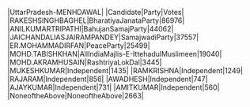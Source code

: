  
|UttarPradesh-MENHDAWAL|
|Candidate|Party|Votes|
|RAKESHSINGHBAGHEL|BharatiyaJanataParty|86976|
|ANILKUMARTRIPATHI|BahujanSamajParty|44062|
|JAICHANDALIASJAIRAMPANDEY|SamajwadiParty|37557|
|ER.MOHAMMADIRFAN|PeaceParty|25499|
|MOHD.TABISHKHAN|AllIndiaMajlis-E-IttehadulMuslimeen|19040|
|MOHD.AKRAMHUSAIN|RashtriyaLokDal|3445|
|MUKESHKUMAR|Independent|1435|
|RAMKRISHNA|Independent|1249|
|RAJARAM|Independent|856|
|AWADHESH|Independent|747|
|AJAYKUMAR|Independent|731|
|AMITKUMAR|Independent|560|
|NoneoftheAbove|NoneoftheAbove|2663|
